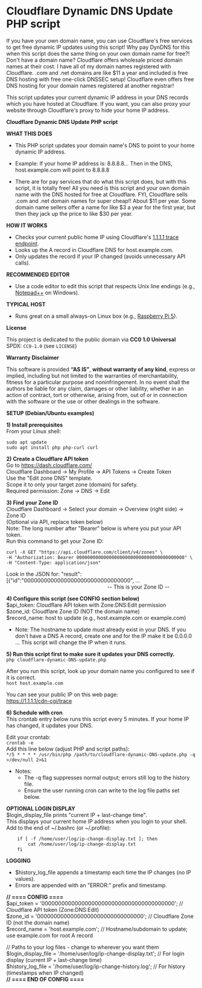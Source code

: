 # Cloudflare Dynamic DNS Update PHP script

If you have your own domain name, you can use Cloudflare's free services to get free dynamic IP updates using this script! Why pay DynDNS for this when this script does the same thing on your own domain name for free?! Don't have a domain name? Cloudflare offers wholesale priced domain names at their cost. I have all of my domain names registered with Cloudflare. .com and .net domains are like $11 a year and included is free DNS hosting with free one-click DNSSEC setup! Cloudflare even offers free DNS hosting for your domain names registered at another registrar! 

This script updates your current dynamic IP address in your DNS records which you have hosted at Cloudflare. If you want, you can also proxy your website through Cloudflare's proxy to hide your home IP address. 


**Cloudflare Dynamic DNS Update PHP script**


**WHAT THIS DOES**
- This PHP script updates your domain name's DNS to point to your home dynamic IP address.

- Example: If your home IP address is: 8.8.8.8... Then in the DNS, host.example.com will point to 8.8.8.8

- There are for pay services that do what this script does, but with this script,
  it is totally free! All you need is this script and your own domain name with
  the DNS hosted for free at Cloudflare. FYI, Cloudflare sells .com and .net domain
  names for super cheap!! About $11 per year. Some domain name sellers offer a name
  for like $3 a year for the first year, but then they jack up the price to like $30
  per year.


**HOW IT WORKS**
- Checks your current public home IP using Cloudflare's [1.1.1.1 trace endpoint](https://1.1.1.1/cdn-cgi/trace).
- Looks up the A record in Cloudflare DNS for host.example.com.
- Only updates the record if your IP changed (avoids unnecessary API calls).


**RECOMMENDED EDITOR**
- Use a code editor to edit this script that respects Unix line endings (e.g., [Notepad++](https://notepad-plus-plus.org/) on Windows).<br/>


**TYPICAL HOST**
- Runs great on a small always-on Linux box (e.g., [Raspberry Pi 5](https://www.raspberrypi.com/products/raspberry-pi-5/)).<br/>


**License**

This project is dedicated to the public domain via **CC0 1.0 Universal**  
SPDX: `CC0-1.0` (see `LICENSE`)

**Warranty Disclaimer**

This software is provided **“AS IS”**, **without warranty of any kind**, express or implied, including but not limited to the warranties of merchantability, fitness for a particular purpose and noninfringement. In no event shall the authors be liable for any claim, damages or other liability, whether in an action of contract, tort or otherwise, arising from, out of or in connection with the software or the use or other dealings in the software.


**SETUP (Debian/Ubuntu examples)**

**1) Install prerequisites**<br/>
  From your Linux shell:
```
sudo apt update
sudo apt install php php-curl curl
```

**2) Create a Cloudflare API token**<br/>
  Go to https://dash.cloudflare.com/<br/>
  Cloudflare Dashboard -> My Profile -> API Tokens -> Create Token<br/>
  Use the "Edit zone DNS" template.<br/>
  Scope it to only your target zone (domain) for safety.<br/>
  Required permission: Zone -> DNS -> Edit

**3) Find your Zone ID**<br/>
   Cloudflare Dashboard -> Select your domain -> Overview (right side) -> Zone ID<br/>
   (Optional via API, replace token below)<br/>
   Note: The long number after "Bearer" below is where you put your API token.<br/>
   Run this command to get your Zone ID:
```
curl -X GET "https://api.cloudflare.com/client/v4/zones" \
-H "Authorization: Bearer 0000000000000000000000000000000000000000" \
-H "Content-Type: application/json"
```
   Look in the JSON for: "result":[{"id":"00000000000000000000000000000000", ...<br/>
&nbsp;&nbsp;&nbsp;&nbsp;&nbsp;&nbsp;&nbsp;&nbsp;&nbsp;&nbsp;&nbsp;&nbsp;&nbsp;&nbsp;&nbsp;&nbsp;&nbsp;&nbsp;&nbsp;&nbsp;&nbsp;&nbsp;&nbsp;&nbsp;&nbsp;&nbsp;&nbsp;&nbsp;&nbsp;&nbsp;&nbsp;&nbsp;&nbsp;&nbsp;&nbsp;&nbsp;&nbsp;&nbsp;&nbsp;&nbsp;&nbsp;&nbsp;&nbsp;&nbsp;&nbsp;&nbsp;&nbsp;&nbsp;&nbsp;&nbsp;&nbsp;&nbsp;&nbsp;&nbsp;&nbsp;&nbsp;&nbsp;&nbsp;&nbsp;&nbsp;&nbsp;&nbsp;&nbsp;&nbsp;&nbsp;&nbsp;&nbsp; -- This is your Zone ID --

**4) Configure this script (see CONFIG section below)**<br/>
   $api_token: Cloudflare API token with Zone:DNS:Edit permission<br/>
   $zone_id:   Cloudflare Zone ID (NOT the domain name)<br/>
   $record_name: host to update (e.g., host.example.com or example.com)

   - Note: The hostname to update must already exist in your DNS. If you don't have a DNS A record, create one and for the IP make it be 0.0.0.0 ... This script will change the IP when it runs.

**5) Run this script first to make sure it updates your DNS correctly.**<br/>
   `php cloudflare-dynamic-DNS-update.php`

   After you run this script, look up your domain name you configured to see if it is correct.<br/>
   `host host.example.com`

   You can see your public IP on this web page:<br/>
   https://1.1.1.1/cdn-cgi/trace

**6) Schedule with cron**<br/>
   This crontab entry below runs this script every 5 minutes. If your home IP has changed, it updates your DNS.

   Edit your crontab:<br/>
   `crontab -e`<br/>
   Add this line below (adjust PHP and script paths):<br/>
   `*/5 * * * * /usr/bin/php /path/to/cloudflare-dynamic-DNS-update.php -q >/dev/null 2>&1`

   - Notes:
      - The -q flag suppresses normal output; errors still log to the history file.
      - Ensure the user running cron can write to the log file paths set below.

**OPTIONAL LOGIN DISPLAY**<br/>
$login_display_file prints "current IP + last-change time".<br/>
This displays your current home IP address when you login to your shell.<br/>
Add to the end of ~/.bashrc (or ~/.profile):
```
    if [ -f /home/user/log/ip-change-display.txt ]; then
        cat /home/user/log/ip-change-display.txt
    fi
```

**LOGGING**
- $history_log_file appends a timestamp each time the IP changes (no IP values).
- Errors are appended with an "ERROR:" prefix and timestamp.


**// ==== CONFIG ====**<br/>
$api_token    = '0000000000000000000000000000000000000000'; // Cloudflare API token (Zone:DNS:Edit)<br/>
$zone_id      = '00000000000000000000000000000000';         // Cloudflare Zone ID (not the domain name)<br/>
$record_name  = 'host.example.com';                         // Hostname/subdomain to update; use example.com for root A record

// Paths to your log files - change to wherever you want them<br/>
$login_display_file = '/home/user/log/ip-change-display.txt'; // For login display (current IP + last-change time)<br/>
$history_log_file   = '/home/user/log/ip-change-history.log'; // For history (timestamps when IP changed)<br/>
**// ==== END OF CONFIG ====**


